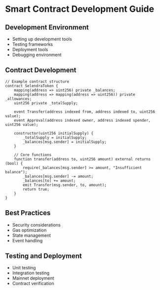 # Smart Contract Development Guide

## Development Environment
- Setting up development tools
- Testing frameworks
- Deployment tools
- Debugging environment

## Contract Development
```solidity
// Example contract structure
contract SelendraToken {
    mapping(address => uint256) private _balances;
    mapping(address => mapping(address => uint256)) private _allowances;
    uint256 private _totalSupply;

    event Transfer(address indexed from, address indexed to, uint256 value);
    event Approval(address indexed owner, address indexed spender, uint256 value);

    constructor(uint256 initialSupply) {
        _totalSupply = initialSupply;
        _balances[msg.sender] = initialSupply;
    }

    // Core functions
    function transfer(address to, uint256 amount) external returns (bool) {
        require(_balances[msg.sender] >= amount, "Insufficient balance");
        _balances[msg.sender] -= amount;
        _balances[to] += amount;
        emit Transfer(msg.sender, to, amount);
        return true;
    }
}
```

## Best Practices
- Security considerations
- Gas optimization
- State management
- Event handling

## Testing and Deployment
- Unit testing
- Integration testing
- Mainnet deployment
- Contract verification
